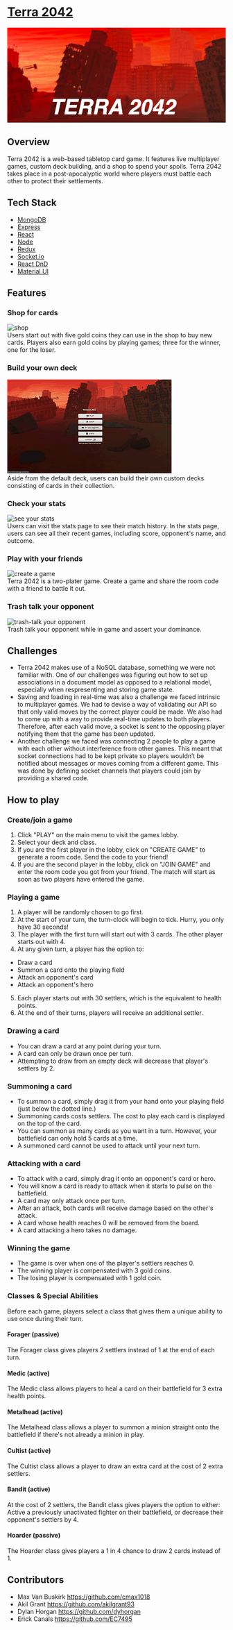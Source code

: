 # [Terra 2042](terra-2042.herokuapp.com)

![Terra 2042](public/images/logo.png)

## Overview

Terra 2042 is a web-based tabletop card game. It features live multiplayer games, custom deck building, and a shop to spend your spoils. Terra 2042 takes place in a post-apocalyptic world where players must battle each other to protect their settlements. 

## Tech Stack

- [MongoDB](https://www.mongodb.com/)
- [Express](https://expressjs.com/)
- [React](https://reactjs.org/)
- [Node](https://nodejs.org/en/)
- [Redux](https://redux.js.org/)
- [Socket.io](https://socket.io/)
- [React DnD](https://react-dnd.github.io/react-dnd/about)
- [Material UI](https://material-ui.com/)

## Features

### Shop for cards
![shop](https://images.squarespace-cdn.com/content/v1/5363e3d1e4b0b6dbd37bcdd6/1586294589983-XOEGI2LGHW1L22SUIKZ0/ke17ZwdGBToddI8pDm48kLR91wanN1DY-mWerraBVdJZw-zPPgdn4jUwVcJE1ZvWhcwhEtWJXoshNdA9f1qD7b5OXqMJq-_Z7YP0m2eXPLljZIVKfK11Snr8nfI7YR4ZZC96nJIDUnOiLzqnBiln6w/Shop.gif?format=300w)<br/>
Users start out with five gold coins they can use in the shop to buy new cards. Players also earn gold coins by playing games; three for the winner, one for the loser.
### Build your own deck
![create a deck](/public/images/deck-builder.gif)<br/>
Aside from the default deck, users can build their own custom decks consisting of cards in their collection.
### Check your stats
![see your stats](https://images.squarespace-cdn.com/content/5363e3d1e4b0b6dbd37bcdd6/1586295677098-SEUVTSH0PNR6E8AA4073/match-history.gif?content-type=image%2Fgif)<br/>
Users can visit the stats page to see their match history. In the stats page, users can see all their recent games, including score, opponent's name, and outcome. 
### Play with your friends
![create a game](https://images.squarespace-cdn.com/content/5363e3d1e4b0b6dbd37bcdd6/1586295517889-FUSU7BAR3K6XKD5MKPZR/make-a-room.gif?content-type=image%2Fgif)<br/>
Terra 2042 is a two-plater game. Create a game and share the room code with a friend to battle it out.
### Trash talk your opponent
![trash-talk your opponent](/public/images/chat.gif)<br/>
Trash talk your opponent while in game and assert your dominance.

## Challenges

- Terra 2042 makes use of a NoSQL database, something we were not familiar with. One of our challenges was figuring out how to 
set up associations in a document model as opposed to a relational model, especially when respresenting and storing game state.
- Saving and loading in real-time was also a challenge we faced intrinsic to multiplayer games. We had to devise a way of validating our API so that only valid moves by the correct player could be made. We also had to come up with a way to provide real-time updates to both players. Therefore, after each valid move, a socket is sent to the opposing player notifying them that the game has been updated. 
- Another challenge we faced was connecting 2 people to play a game with each other without interference from other games. This meant that socket connections had to be kept private so players wouldn’t be notified about messages or moves coming from a different game. This was done by defining socket channels that players could join by providing a shared code.

## How to play

### Create/join a game
1. Click "PLAY" on the main menu to visit the games lobby.
2. Select your deck and class.
3. If you are the first player in the lobby, click on "CREATE GAME" to generate a room code. Send the code to your friend!
4. If you are the second player in the lobby, click on "JOIN GAME" and enter the room code you got from your friend.
The match will start as soon as two players have entered the game.

### Playing a game
1. A player will be randomly chosen to go first.
2. At the start of your turn, the turn-clock will begin to tick. Hurry, you only have 30 seconds!
3. The player with the first turn will start out with 3 cards. The other player starts out with 4.
4. At any given turn, a player has the option to:
- Draw a card
- Summon a card onto the playing field
- Attack an opponent's card
- Attack an opponent's hero
5. Each player starts out with 30 settlers, which is the equivalent to health points.
6. At the end of their turns, players will receive an additional settler.

### Drawing a card
- You can draw a card at any point during your turn.
- A card can only be drawn once per turn.
- Attempting to draw from an empty deck will decrease that player's settlers by 2.

### Summoning a card
- To summon a card, simply drag it from your hand onto your playing field (just below the dotted line.)
- Summoning cards costs settlers. The cost to play each card is displayed on the top of the card. 
- You can summon as many cards as you want in a turn. However, your battlefield can only hold 5 cards at a time.
- A summoned card cannot be used to attack until your next turn.

### Attacking with a card
- To attack with a card, simply drag it onto an opponent's card or hero.
- You will know a card is ready to attack when it starts to pulse on the battlefield.
- A card may only attack once per turn.
- After an attack, both cards will receive damage based on the other's attack.
- A card whose health reaches 0 will be removed from the board.
- A card attacking a hero takes no damage. 

### Winning the game
- The game is over when one of the player's settlers reaches 0.
- The winning player is compensated with 3 gold coins.
- The losing player is compensated with 1 gold coin.

### Classes & Special Abilities
Before each game, players select a class that gives them a unique ability to use once during their turn.
#### Forager (passive)
The Forager class gives players 2 settlers instead of 1 at the end of each turn.
#### Medic (active)
The Medic class allows players to heal a card on their battlefield for 3 extra health points. 
#### Metalhead (active)
The Metalhead class allows a player to summon a minion straight onto the battlefield if there's not already a minion in play.
#### Cultist (active)
The Cultist class allows a player to draw an extra card at the cost of 2 extra settlers.
#### Bandit (active)
At the cost of 2 settlers, the Bandit class gives players the option to either: Active a previously unactivated fighter on their battlefield, or decrease their opponent's settlers by 4. 
#### Hoarder (passive)
The Hoarder class gives players a 1 in 4 chance to draw 2 cards instead of 1. 

## Contributors
- Max Van Buskirk https://github.com/cmax1018
- Akil Grant https://github.com/akilgrant93
- Dylan Horgan https://github.com/dyhorgan
- Erick Canals https://github.com/EC7495
